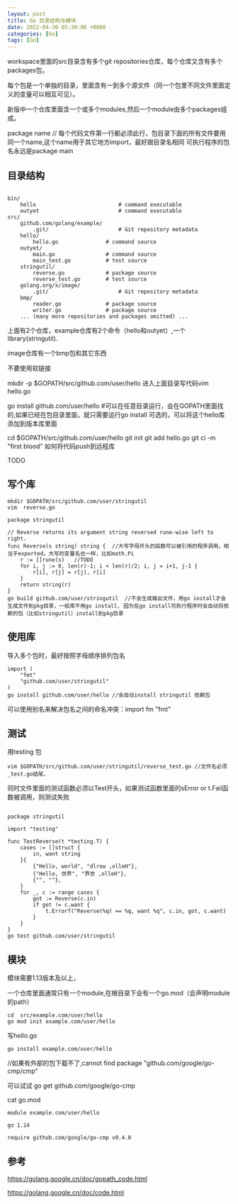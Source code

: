 ```yaml
---
layout: post
title: Go 目录结构与模块
date: 2022-04-30 05:30:00 +0800
categories: [Go]
tags: [Go]
---
```

workspace里面的src目录含有多个git repositories仓库，每个仓库又含有多个packages包，

每个包是一个单独的目录，里面含有一到多个源文件（同一个包里不同文件里面定义的变量可以相互可见）。

新版中一个仓库里面含一个或多个modules,然后一个module由多个packages组成。

package name  // 每个代码文件第一行都必须此行，包目录下面的所有文件要用同一个name,这个name用于其它地方import，最好跟目录名相同
可执行程序的包名永远是package main
## 目录结构
```
 
bin/
    hello                          # command executable
    outyet                         # command executable
src/
    github.com/golang/example/
        .git/                      # Git repository metadata
	hello/
	    hello.go               # command source
	outyet/
	    main.go                # command source
	    main_test.go           # test source
	stringutil/
	    reverse.go             # package source
	    reverse_test.go        # test source
    golang.org/x/image/
        .git/                      # Git repository metadata
	bmp/
	    reader.go              # package source
	    writer.go              # package source
    ... (many more repositories and packages omitted) ...
```
上面有2个仓库，example仓库有2个命令（hello和outyet）,一个library(stringutil).

image仓库有一个bmp包和其它东西

不要使用软链接

mkdir -p $GOPATH/src/github.com/user/hello
进入上面目录写代码vim hello.go

go install github.com/user/hello  #可以在任意目录运行，会在GOPATH里面找的,如果已经在包目录里面，就只需要运行go install
可选的，可以将这个hello库添加到版本库里面

 
cd $GOPATH/src/github.com/user/hello
git init
git add hello.go
git ci -m "first blood"
如何将代码push到远程库

TODO

## 写个库
```
mkdir $GOPATH/src/github.com/user/stringutil
vim  reverse.go 
 
package stringutil

// Reverse returns its argument string reversed rune-wise left to right.
func Reverse(s string) string {  //大写字母开头的函数可以被引用的程序调用，相当于exported，大写的变量名也一样，比如math.Pi
	r := []rune(s)   //TODO
	for i, j := 0, len(r)-1; i < len(r)/2; i, j = i+1, j-1 {
		r[i], r[j] = r[j], r[i]
	}
	return string(r)
}
go build github.com/user/stringutil  //不会生成输出文件，用go install才会生成文件到pkg目录，一般库不用go install, 因为在go install可执行程序时会自动将依赖的包（比如stringutil）install到pkg目录

```
## 使用库
 
导入多个包时，最好按照字母顺序排列包名
```
import (
	"fmt"
	"github.com/user/stringutil"
)
go install github.com/user/hello //会自动install stringutil 依赖包
```
可以使用别名来解决包名之间的命名冲突：import fm "fmt"

## 测试
用testing 包
```
vim $GOPATH/src/github.com/user/stringutil/reverse_test.go //文件名必须_test.go结尾，
```
同时文件里面的测试函数必须以Test开头，如果测试函数里面的sError or t.Fail函数被调用，则测试失败
```
 
package stringutil

import "testing"

func TestReverse(t *testing.T) {
	cases := []struct {
		in, want string
	}{
		{"Hello, world", "dlrow ,olleH"},
		{"Hello, 世界", "界世 ,olleH"},
		{"", ""},
	}
	for _, c := range cases {
		got := Reverse(c.in)
		if got != c.want {
			t.Errorf("Reverse(%q) == %q, want %q", c.in, got, c.want)
		}
	}
}
go test github.com/user/stringutil
```
## 模块
模块需要1.13版本及以上，

一个仓库里面通常只有一个module,在根目录下会有一个go.mod（会声明module的path）
```
cd  src/example.com/user/hello
go mod init example.com/user/hello
```
写hello.go
```
go install example.com/user/hello 
```
//如果有外部的包下载不了,cannot find package "github.com/google/go-cmp/cmp"

可以试试 go get github.com/google/go-cmp

cat go.mod
```
module example.com/user/hello

go 1.14

require github.com/google/go-cmp v0.4.0
```
## 参考
https://golang.google.cn/doc/gopath_code.html

https://golang.google.cn/doc/code.html